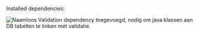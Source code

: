 Installed dependencies:

![Naamloos](https://github.com/user-attachments/assets/7e71e6fe-8d22-4976-92ba-9dad5468ea74)
Validation dependency toegevoegd, nodig om java klassen aan DB tabellen te linken met validatie.
